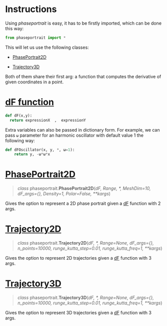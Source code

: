 # Instructions
Using *phaseportrait* is easy, it has to be firstly imported, which can be done this way:

```python
from phaseportrait import *
```

This will let us use the following classes:

- [PhasePortrait2D](phaseportrait2d.md)

- [Trajectory3D](trajectory3d.md)

Both of them share their first arg: a function that computes the derivative of given coordinates in a point.

# [dF function](dFfunction.md)
```python
def dF(x,y):
  return expressionX  ,  expressionY
```

Extra variables can also be passed in dictionary form. For example, we can pass `ω` parameter for an harmonic oscillator with default value 1 the following way:
```python
def dFOscillator(x, y, *, ω=1):
    return y, -ω*ω*x
```

# [PhasePortrait2D](phaseportrait2d.md)
> *class* phaseportrait.**PhasePortrait2D**(*dF, Range, \*, MeshDim=10, dF_args={}, Density=1, Polar=False, \*\*kargs*)

Gives the option to represent a 2D phase portrait given a [dF](dFfunction.md) function with 2 args.

# [Trajectory2D](trajectory2d.md)
> *class* phaseportrait.**Trajectory2D**(*dF, \*, Range=None, dF_args={}, n_points=10000, runge_kutta_step=0.01, runge_kutta_freq=1, \*\*kargs*)

Gives the option to represent 2D trajectories given a [dF](dFfunction.md) function with 3 args.

# [Trajectory3D](trajectory3d.md)
> *class* phaseportrait.**Trajectory3D**(*dF, \*, Range=None, dF_args={}, n_points=10000, runge_kutta_step=0.01, runge_kutta_freq=1, \*\*kargs*)

Gives the option to represent 3D trajectories given a [dF](dFfunction.md) function with 3 args. 
